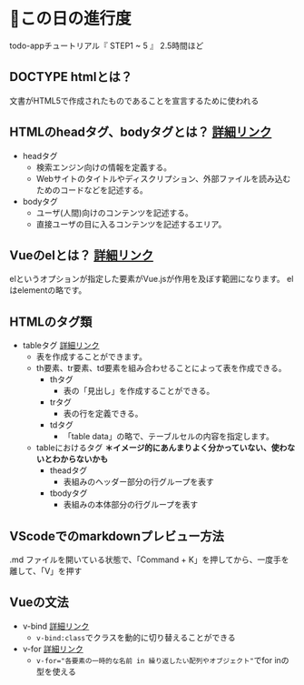 # 📅この日の進行度
todo-appチュートリアル『 STEP1 ~ 5 』
2.5時間ほど

## DOCTYPE htmlとは？
文書がHTML5で作成されたものであることを宣言するために使われる

## HTMLのheadタグ、bodyタグとは？ [詳細リンク](https://www.webnoiroha.net/html-head-body/) 
- headタグ
  - 検索エンジン向けの情報を定義する。
  - Webサイトのタイトルやディスクリプション、外部ファイルを読み込むためのコードなどを記述する。
- bodyタグ
  - ユーザ(人間)向けのコンテンツを記述する。
  - 直接ユーザの目に入るコンテンツを記述するエリア。

## Vueのelとは？ [詳細リンク](http://jsstudy.hatenablog.com/entry/What-is-el-in-Vuejs)
elというオプションが指定した要素がVue.jsが作用を及ぼす範囲になります。
elはelementの略です。

## HTMLのタグ類
- tableタグ [詳細リンク](https://udemy.benesse.co.jp/development/web/html-table.html)
  - 表を作成することができます。
  - th要素、tr要素、td要素を組み合わせることによって表を作成できる。
    - thタグ
      - 表の「見出し」を作成することができる。
    - trタグ
      - 表の行を定義できる。
    - tdタグ
      - 「table data」の略で、テーブルセルの内容を指定します。
  - tableにおけるタグ **＊イメージ的にあんまりよく分かっていない、使わないとわからないかも**
    - theadタグ
      - 表組みのヘッダー部分の行グループを表す
    - tbodyタグ
      - 表組みの本体部分の行グループを表す

## VScodeでのmarkdownプレビュー方法
.md ファイルを開いている状態で、「Command + K」を押してから、一度手を離して、「V」を押す


## Vueの文法
- v-bind [詳細リンク](https://jp.vuejs.org/v2/guide/class-and-style.html)
  - `v-bind:class`でクラスを動的に切り替えることができる
- v-for [詳細リンク](https://jp.vuejs.org/v2/guide/list.html)
  - `v-for="各要素の一時的な名前 in 繰り返したい配列やオブジェクト"`でfor inの型を使える